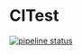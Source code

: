 # CITest

[![pipeline status](https://gitlab.com/behdad.222/CITest/badges/master/pipeline.svg)](https://gitlab.com/behdad.222/CITest/-/commits/master)
